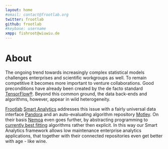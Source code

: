 ```yaml
---
layout: home
#email: contact@frootlab.org
twitter: frootlab
github: frootlab
#keybase: username
xmpp: fishroot@wiuwiu.de
---
```


# About

The ongoing trend towards increasingly complex statistical models challenges
enterprises and scientific workgroups as well. To remain competitive it becomes
more important to venture collaborations. Good preconditions have already been
created by the de facto standard [TensorFlow®](https://www.tensorflow.org).
Beyond this common ground, the data back-ends and algorithms, however, appear in
wild heterogeneity.

[Frootlab](/tags#Frootlab) [Smart Analytics](/tags#Smart%20Analytics) addresses
this issue with a fairly universal data interface [Pandora](pandora.html) and an
auto-evaluating algorithm repository [Motley](motley.html). On their basis
[Nemoa](nemoa.html) even goes further, by abstracting programming to [currently
best fitting](/tags#CBF) algorithms rather then explicit. In this way our Smart
Analytics framework allows low maintenance enterprise analytics applications,
that together with their connected repositories even get better with age - like
wine.
